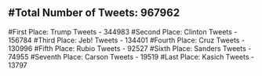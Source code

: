 #Total Number of Tweets: 967962 
---
#First Place: Trump Tweets - 344983
#Second Place: Clinton Tweets - 156784
#Third Place: Jeb! Tweets - 134401
#Fourth Place: Cruz Tweets - 130996
#Fifth Place: Rubio Tweets - 92527
#Sixth Place: Sanders Tweets - 74955
#Seventh Place: Carson Tweets - 19519
#Last Place: Kasich Tweets - 13797
